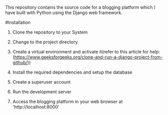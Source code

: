 This repository contains the source code for a blogging platform which I have built with Python using the Django web framework.

#Installation

1. Clone the repository to your System

2. Change to the project directory

3. Create a virtual environment and activate it(refer to this article for help:(https://www.geeksforgeeks.org/clone-and-run-a-django-project-from-github/))

4. Install the required dependencies and setup the database

5. Create a superuser account

6. Run the development server

7. Access the blogging platform in your web browser at 'http://localhost:8000' 
